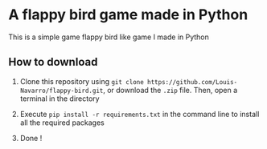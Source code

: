 A flappy bird game made in Python
=================================

This is a simple game flappy bird like game I made in Python


## How to download

1. Clone this repository using `git clone https://github.com/Louis-Navarro/flappy-bird.git`, or download the `.zip` file. Then, open a terminal in the directory

2. Execute `pip install -r requirements.txt` in the command line to install all the required packages

3. Done !
